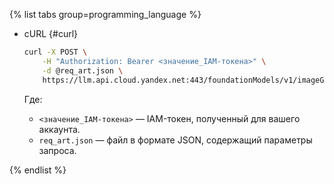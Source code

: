 {% list tabs group=programming_language %}

- cURL {#curl}

	```bash
    curl -X POST \
        -H "Authorization: Bearer <значение_IAM-токена>" \
        -d @req_art.json \
        https://llm.api.cloud.yandex.net:443/foundationModels/v1/imageGenerationAsync
	```
	
	Где:

	* `<значение_IAM-токена>` — IAM-токен, полученный для вашего аккаунта.
	* `req_art.json` — файл в формате JSON, содержащий параметры запроса.

{% endlist %}